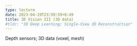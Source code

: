 ```yaml
---
type: lecture
date: 2023-04-19T23:59:59+6:49
title: 3D Vision III (3D data)
#tldr: "3D Deep Learning; Single-View 3D Reconstruction"
---
```

Depth sensors; 3D data (voxel, mesh)